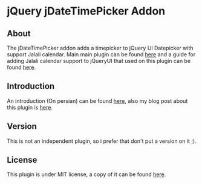 # jQuery jDateTimePicker Addon #
## About ##
The jDateTimePicker addon adds a timepicker to jQuery UI Datepicker with support Jalali calendar. Main main plugin can be found [here](http://trentrichardson.com/examples/timepicker) and a guide for adding Jalali calendar support to jQueryUI that used on this plugin can be found [here](http://hasheminezhad.com/datepicker).

## Introduction ##
An introduction (On persian) can be found [here](http://pourganji.ir/projects/jQuery-jTimePicker-Addon), also my blog post about this plugin is [here](http://meysampg.blog.ir/post/30).

## Version ##
This is not an independent plugin, so i prefer that don't put a version on it ;).

## License ##
This plugin is under MIT license, a copy of it can be found [here](https://tldrlegal.com/license/mit-license).